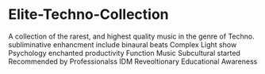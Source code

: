 Elite-Techno-Collection
=======================

A collection of the rarest, and highest quality music in the genre of Techno. 
subliminative enhancment
include binaural beats
Complex Light show
Psychology enchanted productivity
Function Music
Subcultural started
Recommended by Professionalss
IDM
Reveoltionary
Educational Awareness
